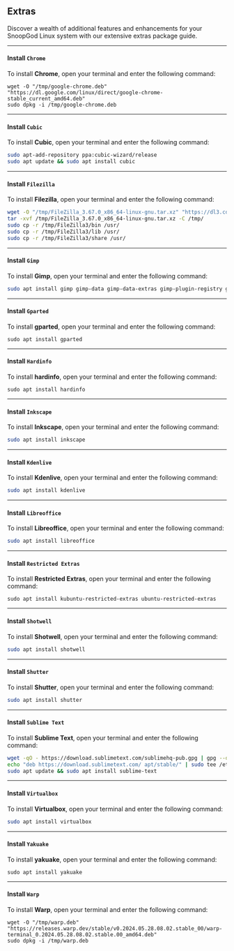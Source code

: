 ## Extras

Discover a wealth of additional features and enhancements for your SnoopGod Linux system with our extensive extras package guide.

* * *

#### Install `Chrome`

To install **Chrome**, open your terminal and enter the following command:

```shell
wget -O "/tmp/google-chrome.deb" "https://dl.google.com/linux/direct/google-chrome-stable_current_amd64.deb"
sudo dpkg -i /tmp/google-chrome.deb

```

* * *

#### Install `Cubic`

To install **Cubic**, open your terminal and enter the following command:

```bash
sudo apt-add-repository ppa:cubic-wizard/release
sudo apt update && sudo apt install cubic
```

* * *

#### Install `Filezilla`

To install **Filezilla**, open your terminal and enter the following command:

```bash
wget -O "/tmp/FileZilla_3.67.0_x86_64-linux-gnu.tar.xz" "https://dl3.cdn.filezilla-project.org/client/FileZilla_3.67.0_x86_64-linux-gnu.tar.xz?h=Ja5AfurzAal49Gsma2V-6w&x=1717175520"
tar -xvf /tmp/FileZilla_3.67.0_x86_64-linux-gnu.tar.xz -C /tmp/
sudo cp -r /tmp/FileZilla3/bin /usr/
sudo cp -r /tmp/FileZilla3/lib /usr/
sudo cp -r /tmp/FileZilla3/share /usr/
```

* * *

#### Install `Gimp`

To install **Gimp**, open your terminal and enter the following command:

```bash
sudo apt install gimp gimp-data gimp-data-extras gimp-plugin-registry gimp-texturize
```

* * *

#### Install `Gparted`

To install **gparted**, open your terminal and enter the following command:

```shell
sudo apt install gparted
```

* * *

#### Install `Hardinfo`

To install **hardinfo**, open your terminal and enter the following command:

```shell
sudo apt install hardinfo
```

* * *

#### Install `Inkscape`

To install **Inkscape**, open your terminal and enter the following command:

```bash
sudo apt install inkscape
```

* * *

#### Install `Kdenlive`

To install **Kdenlive**, open your terminal and enter the following command:

```bash
sudo apt install kdenlive
```

* * *

#### Install `Libreoffice`

To install **Libreoffice**, open your terminal and enter the following command:

```bash
sudo apt install libreoffice
```

* * *

#### Install `Restricted Extras`

To install **Restricted Extras**, open your terminal and enter the following command:

```shell
sudo apt install kubuntu-restricted-extras ubuntu-restricted-extras
```

* * *

#### Install `Shotwell`

To install **Shotwell**, open your terminal and enter the following command:

```bash
sudo apt install shotwell
```

* * *

#### Install `Shutter`

To install **Shutter**, open your terminal and enter the following command:

```bash
sudo apt install shutter
```

* * *

#### Install `Sublime Text`

To install **Sublime Text**, open your terminal and enter the following command:

```bash
wget -qO - https://download.sublimetext.com/sublimehq-pub.gpg | gpg --dearmor | sudo tee /etc/apt/trusted.gpg.d/sublimehq-archive.gpg >/dev/null
echo "deb https://download.sublimetext.com/ apt/stable/" | sudo tee /etc/apt/sources.list.d/sublime-text.list >/dev/null
sudo apt update && sudo apt install sublime-text
```

* * *

#### Install `Virtualbox`

To install **Virtualbox**, open your terminal and enter the following command:

```bash
sudo apt install virtualbox
```

* * *

#### Install `Yakuake`

To install **yakuake**, open your terminal and enter the following command:

```shell
sudo apt install yakuake
```

* * *

#### Install `Warp`

To install **Warp**, open your terminal and enter the following command:

```shell
wget -O "/tmp/warp.deb" "https://releases.warp.dev/stable/v0.2024.05.28.08.02.stable_00/warp-terminal_0.2024.05.28.08.02.stable.00_amd64.deb"
sudo dpkg -i /tmp/warp.deb
```

